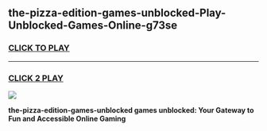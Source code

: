 
## the-pizza-edition-games-unblocked-Play-Unblocked-Games-Online-g73se
<h3>
<a href="https://premium76.site?title=the-pizza-edition-games-unblocked&ref=25A">CLICK TO PLAY</a></h3>
<hr>

<h3>
<a href="https://premium76.site?title=the-pizza-edition-games-unblocked&ref=25A">CLICK 2 PLAY</a>
  
</h3>

<a href="https://premium76.site?title=the-pizza-edition-games-unblocked&ref=25A"><img src="https://clearcache.store/games.png"></a>


**the-pizza-edition-games-unblocked games unblocked: Your Gateway to Fun and Accessible Online Gaming**
